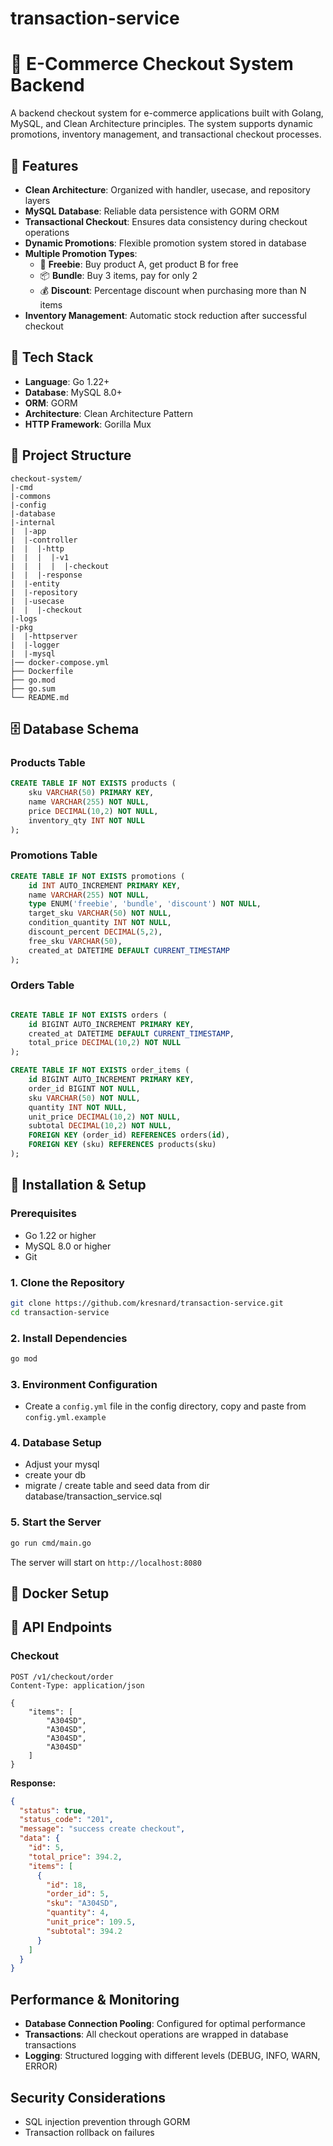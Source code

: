 # transaction-service

# 🛒 E-Commerce Checkout System Backend

A backend checkout system for e-commerce applications built with Golang, MySQL, and Clean Architecture principles. The system supports dynamic promotions, inventory management, and transactional checkout processes.

## 🚀 Features

- **Clean Architecture**: Organized with handler, usecase, and repository layers
- **MySQL Database**: Reliable data persistence with GORM ORM
- **Transactional Checkout**: Ensures data consistency during checkout operations
- **Dynamic Promotions**: Flexible promotion system stored in database
- **Multiple Promotion Types**:
  - 🎁 **Freebie**: Buy product A, get product B for free
  - 📦 **Bundle**: Buy 3 items, pay for only 2
  - 💰 **Discount**: Percentage discount when purchasing more than N items
- **Inventory Management**: Automatic stock reduction after successful checkout

## 🧱 Tech Stack

- **Language**: Go 1.22+
- **Database**: MySQL 8.0+
- **ORM**: GORM
- **Architecture**: Clean Architecture Pattern
- **HTTP Framework**: Gorilla Mux

## 📁 Project Structure

```
checkout-system/
|-cmd
|-commons
|-config
|-database
|-internal
|  |-app
|  |-controller
|  |  |-http
|  |  |  |-v1
|  |  |  |  |-checkout
|  |  |-response
|  |-entity
|  |-repository
|  |-usecase
|  |  |-checkout
|-logs
|-pkg
|  |-httpserver
|  |-logger
|  |-mysql
|── docker-compose.yml
├── Dockerfile
├── go.mod
├── go.sum
└── README.md
```

## 🗄️ Database Schema

### Products Table

```sql
CREATE TABLE IF NOT EXISTS products (
    sku VARCHAR(50) PRIMARY KEY,
    name VARCHAR(255) NOT NULL,
    price DECIMAL(10,2) NOT NULL,
    inventory_qty INT NOT NULL
);
```

### Promotions Table

```sql
CREATE TABLE IF NOT EXISTS promotions (
    id INT AUTO_INCREMENT PRIMARY KEY,
    name VARCHAR(255) NOT NULL,
    type ENUM('freebie', 'bundle', 'discount') NOT NULL,
    target_sku VARCHAR(50) NOT NULL,
    condition_quantity INT NOT NULL,
    discount_percent DECIMAL(5,2),
    free_sku VARCHAR(50),
    created_at DATETIME DEFAULT CURRENT_TIMESTAMP
);
```

### Orders Table

```sql

CREATE TABLE IF NOT EXISTS orders (
    id BIGINT AUTO_INCREMENT PRIMARY KEY,
    created_at DATETIME DEFAULT CURRENT_TIMESTAMP,
    total_price DECIMAL(10,2) NOT NULL
);

CREATE TABLE IF NOT EXISTS order_items (
    id BIGINT AUTO_INCREMENT PRIMARY KEY,
    order_id BIGINT NOT NULL,
    sku VARCHAR(50) NOT NULL,
    quantity INT NOT NULL,
    unit_price DECIMAL(10,2) NOT NULL,
    subtotal DECIMAL(10,2) NOT NULL,
    FOREIGN KEY (order_id) REFERENCES orders(id),
    FOREIGN KEY (sku) REFERENCES products(sku)
);
```

## 🔧 Installation & Setup

### Prerequisites

- Go 1.22 or higher
- MySQL 8.0 or higher
- Git

### 1. Clone the Repository

```bash
git clone https://github.com/kresnard/transaction-service.git
cd transaction-service
```

### 2. Install Dependencies

```bash
go mod
```

### 3. Environment Configuration

- Create a `config.yml` file in the config directory, copy and paste from `config.yml.example`

### 4. Database Setup

- Adjust your mysql
- create your db
- migrate / create table and seed data from dir database/transaction_service.sql

### 5. Start the Server

```bash
go run cmd/main.go
```

The server will start on `http://localhost:8080`

## 🐳 Docker Setup

## 📡 API Endpoints

### Checkout

```http
POST /v1/checkout/order
Content-Type: application/json

{
    "items": [
        "A304SD",
        "A304SD",
        "A304SD",
        "A304SD"
    ]
}
```

**Response:**

```json
{
  "status": true,
  "status_code": "201",
  "message": "success create checkout",
  "data": {
    "id": 5,
    "total_price": 394.2,
    "items": [
      {
        "id": 18,
        "order_id": 5,
        "sku": "A304SD",
        "quantity": 4,
        "unit_price": 109.5,
        "subtotal": 394.2
      }
    ]
  }
}
```

## Performance & Monitoring

- **Database Connection Pooling**: Configured for optimal performance
- **Transactions**: All checkout operations are wrapped in database transactions
- **Logging**: Structured logging with different levels (DEBUG, INFO, WARN, ERROR)

## Security Considerations

- SQL injection prevention through GORM
- Transaction rollback on failures
